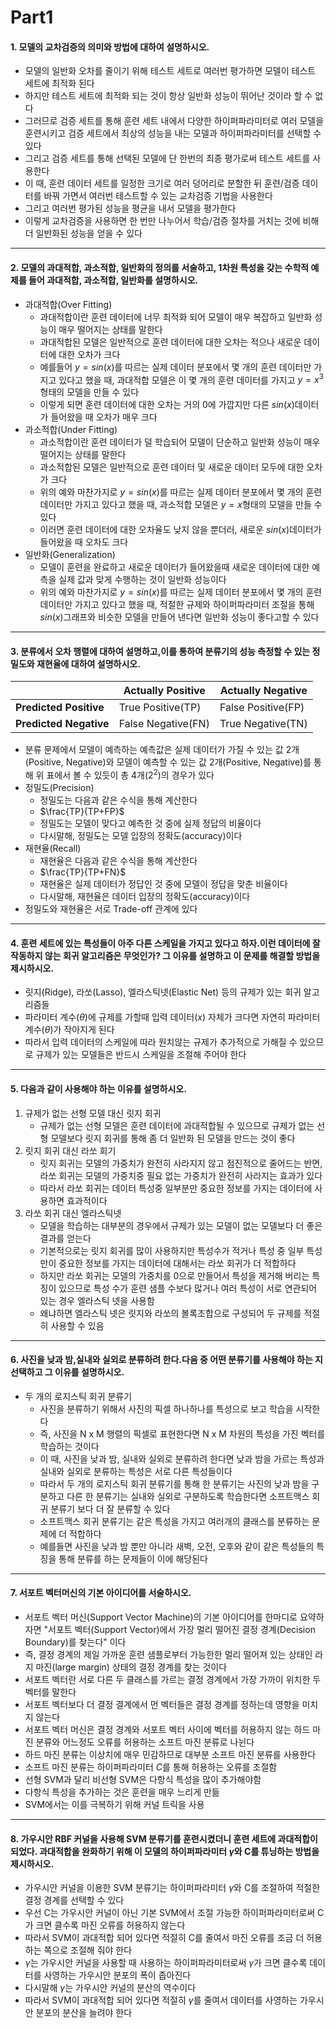 # Part1
#### 1. 모델의 교차검증의 의미와 방법에 대하여 설명하시오.
- 모델의 일반화 오차를 줄이기 위해 테스트 세트로 여러번 평가하면 모델이 테스트 세트에 최적화 된다
- 하지만 테스트 세트에 최적화 되는 것이 항상 일반화 성능이 뛰어난 것이라 할 수 없다
- 그러므로 검증 세트를 통해 훈련 세트 내에서 다양한 하이퍼파라미터로 여러 모델을 훈련시키고 검증 세트에서 최상의 성능을 내는 모델과 하이퍼파라미터를 선택할 수 있다
- 그리고 검증 세트를 통해 선택된 모델에 단 한번의 최종 평가로써 테스트 세트를 사용한다
- 이 때, 훈련 데이터 세트를 일정한 크기로 여러 덩어리로 분할한 뒤 훈련/검증 데이터를 바꿔 가면서 여러번 테스트할 수 있는 교차검증 기법을 사용한다
- 그리고 여러번 평가된 성능을 평균을 내서 모델을 평가한다
- 이렇게 교차검증을 사용하면 한 번만 나누어서 학습/검증 절차를 거치는 것에 비해 더 일반화된 성능을 얻을 수 있다
---  
#### 2. 모델의 과대적합, 과소적합, 일반화의 정의를 서술하고, 1차원 특성을 갖는 수학적 예제를 들어 과대적합, 과소적합, 일반화를 설명하시오.
- 과대적합(Over Fitting)
  - 과대적합이란 훈련 데이터에 너무 최적화 되어 모델이 매우 복잡하고 일반화 성능이 매우 떨어지는 상태를 말한다
  - 과대적합된 모델은 일반적으로 훈련 데이터에 대한 오차는 적으나 새로운 데이터에 대한 오차가 크다
  - 예를들어 $y=sin(x)$를 따르는 실제 데이터 분포에서 몇 개의 훈련 데이터만 가지고 있다고 했을 때, 과대적합 모델은 이 몇 개의 훈련 데이터를 가지고 $y=x^3$형태의 모델을 만들 수 있다
  - 이렇게 되면 훈련 데이터에 대한 오차는 거의 0에 가깝지만 다른 $sin(x)$데이터가 들어왔을 때 오차가 매우 크다
- 과소적합(Under Fitting)
  - 과소적합이란 훈련 데이터가 덜 학습되어 모델이 단순하고 일반화 성능이 매우 떨어지는 상태를 말한다
  -  과소적합된 모델은 일반적으로 훈련 데이터 및 새로운 데이터 모두에 대한 오차가 크다
  -  위의 예와 마찬가지로 $y=sin(x)$를 따르는 실제 데이터 분포에서 몇 개의 훈련 데이터만 가지고 있다고 했을 때, 과소적합 모델은 $y=x$형태의 모델을 만들 수 있다
  -  이러면 훈련 데이터에 대한 오차율도 낮지 않을 뿐더러, 새로운 $sin(x)$데이터가 들어왔을 때 오차도 크다
-  일반화(Generalization)
   -  모델이 훈련을 완료하고 새로운 데이터가 들어왔을때 새로운 데이터에 대한 예측을 실제 값과 맞게 수행하는 것이 일반화 성능이다
   -  위의 예와 마찬가지로 $y=sin(x)$를 따르는 실제 데이터  분포에서 몇 개의 훈련 데이터만 가지고 있다고 했을 때, 적절한 규제와 하이퍼파라미터 조절을 통해 $sin(x)$그래프와 비슷한 모델을 만들어 낸다면 일반화 성능이 좋다고할 수 있다
---
#### 3. 분류에서 오차 행렬에 대하여 설명하고,이를 통하여 분류기의 성능 측정할 수 있는 정밀도와 재현율에 대하여 설명하시오.
| |Actually Positive|Actually Negative|
|---|---|---|
|**Predicted Positive**|True Positive(TP)|False Positive(FP)|
|**Predicted Negative**|False Negative(FN)|True Negative(TN)|
- 분류 문제에서 모델이 예측하는 예측값은 실제 데이터가 가질 수 있는 값 2개(Positive, Negative)와 모델이 예측할 수 있는 값 2개(Positive, Negative)를 통해 위 표에서 볼 수 있듯이 총 4개($2^2$)의 경우가 있다
- 정밀도(Precision)
  - 정밀도는 다음과 같은 수식을 통해 계산한다
  - $\frac{TP}{TP+FP}$
  - 정밀도는 모델이 맞다고 예측한 것 중에 실제 정답의 비율이다
  - 다시말해, 정밀도는 모델 입장의 정확도(accuracy)이다
- 재현율(Recall)
  - 재현율은 다음과 같은 수식을 통해 계산한다
  - $\frac{TP}{TP+FN}$
  - 재현율은 실제 데이터가 정답인 것 중에 모델이 정답을 맞춘 비율이다
  - 다시말해, 재현율은 데이터 입장의 정확도(accuracy)이다
- 정밀도와 재현율은 서로 Trade-off 관계에 있다
---
#### 4. 훈련 세트에 있는 특성들이 아주 다른 스케일을 가지고 있다고 하자.이런 데이터에 잘 작동하지 않는 회귀 알고리즘은 무엇인가? 그 이유를 설명하고 이 문제를 해결할 방법을 제시하시오.
- 릿지(Ridge), 라쏘(Lasso), 엘라스틱넷(Elastic Net) 등의 규제가 있는 회귀 알고리즘들
- 파라미터 계수($\theta$)에 규제를 가할때 입력 데이터($x$) 자체가 크다면 자연히 파라미터 계수($\theta$)가 작아지게 된다 
- 따라서 입력 데이터의 스케일에 따라 원치않는 규제가 추가적으로 가해질 수 있으므로 규제가 있는 모델들은 반드시 스케일을 조절해 주어야 한다
---
#### 5. 다음과 같이 사용해야 하는 이유를 설명하시오. 
1) 규제가 없는 선형 모델 대신 릿지 회귀
   - 규제가 없는 선형 모델은 훈련 데이터에 과대적합될 수 있으므로 규제가 없는 선형 모델보다 릿지 회귀를 통해 좀 더 일반화 된 모델을 만드는 것이 좋다
2) 릿지 회귀 대신 라쏘 회기
   - 릿지 회귀는 모델의 가중치가 완전히 사라지지 않고 점진적으로 줄어드는 반면, 라쏘 회귀는 모델의 가중치중 필요 없는 가중치가 완전히 사라지는 효과가 있다
   - 따라서 라쏘 회귀는 데이터 특성중 일부분만 중요한 정보를 가지는 데이터에 사용하면 효과적이다
3) 라쏘 회귀 대신 엘라스틱넷
   - 모델을 학습하는 대부분의 경우에서 규제가 있는 모델이 없는 모델보다 더 좋은 결과를 얻는다
   - 기본적으로는 릿지 회귀를 많이 사용하지만 특성수가 적거나 특성 중 일부 특성만이 중요한 정보를 가지는 데이터에 대해서는 라쏘 회귀가 더 적합하다
   - 하지만  라쏘 회귀는 모델의 가중치를 0으로 만들어서 특성을 제거해 버리는 특징이 있으므로 특성 수가 훈련 샘플 수보다 많거나 여러 특성이 서로 연관되어 있는 경우 엘라스틱 넷을 사용함
   - 왜냐하면 엘라스틱 넷은 릿지와 라쏘의 볼록조합으로 구성되어 두 규제를 적절히 사용할 수 있음
---
#### 6. 사진을 낮과 밤,실내와 실외로 분류하려 한다.다음 중 어떤 분류기를 사용해야 하는 지 선택하고 그 이유를 설명하시오.
- 두 개의 로지스틱 회귀 분류기
   - 사진을 분류하기 위해서 사진의 픽셀 하나하나를 특성으로 보고 학습을 시작한다 
   - 즉, 사진을 N x M 행렬의 픽셀로 표현한다면 N x M 차원의 특성을 가진 벡터를 학습하는 것이다
   - 이 때, 사진을 낮과 밤, 실내와 실외로 분류하려 한다면 낮과 밤을 가르는 특성과 실내와 실외로 분류하는 특성은 서로 다른 특성들이다
   - 따라서 두 개의 로지스틱 회귀 분류기를 통해 한 분류기는 사진의 낮과 밤을 구분하고 다른 한 분류기는 실내와 실외로 구분하도록 학습한다면 소프트맥스 회귀 분류기 보다 더 잘 분류할 수 있다
   - 소프트맥스 회귀 분류기는 같은 특성을 가지고 여러개의 클래스를 분류하는 문제에 더 적합하다
   - 예를들면 사진을 낮과 밤 뿐만 아니라 새벽, 오전, 오후와 같이 같은 특성들의 특징을 통해 분류를 하는 문제들이 이에 해당된다
---  
#### 7. 서포트 벡터머신의 기본 아이디어를 서술하시오.
- 서포트 벡터 머신(Support Vector Machine)의 기본 아이디어를 한마디로 요약하자면 "서포트 벡터(Support Vector)에서 가장 멀리 떨어진 결정 경계(Decision Boundary)를 찾는다" 이다
- 즉, 결정 경계의 제일 가까운 훈련 샘플로부터 가능한한 멀리 떨어져 있는 상태인 라지 마진(large margin) 상태의 결정 경계를 찾는 것이다
- 서포트 벡터란 서로 다른 두 클래스를 가르는 결정 경계에서 가장 가까이 위치한 두 벡터를 말한다
- 서포트 벡터보다 더 결정 결계에서 먼 벡터들은 결정 경계를 정하는데 영향을 미치지 않는다
- 서포트 벡터 머신은 결정 경계와 서포트 벡터 사이에 벡터를 허용하지 않는 하드 마진 분류와 어느정도 오류를 허용하는 소프트 마진 분류로 나뉜다
- 하드 마진 분류는 이상치에 매우 민감하므로 대부분 소프트 마진 분류를 사용한다 
- 소프트 마진 분류는 하이퍼파라미터 $C$를 통해 허용하는 오류를 조절함
- 선형 SVM과 달리 비선형 SVM은 다항식 특성을 많이 추가해야함
- 다항식 특성을 추가하는 것은 훈련을 매우 느리게 만듦
- SVM에서는 이를 극복하기 위해 커널 트릭을 사용
---
#### 8. 가우시안 RBF 커널을 사용해 SVM 분류기를 훈련시켰더니 훈련 세트에 과대적합이 되었다. 과대적합을 완화하기 위해 이 모델의 하이퍼파라미터 $\gamma$와 C를 튜닝하는 방법을 제시하시오.
- 가우시안 커널을 이용한 SVM 분류기는 하이퍼파라미터 $\gamma$와 C를 조절하여 적절한 결정 경계를 선택할 수 있다
- 우선 C는 가우시안 커널이 아닌 기본 SVM에서 조절 가능한 하이퍼파라미터로써 C가 크면 클수록 마진 오류를 허용하지 않는다
- 따라서 SVM이 과대적합 되어 있다면 적절히 C를 줄여서 마진 오류를 조금 더 허용하는 쪽으로 조절해 줘야 한다
- $\gamma$는 가우시안 커널을 사용할 때 사용하는 하이퍼파라미터로써 $\gamma$가 크면 클수록 데이터를 사영하는 가우시안 분포의 폭이 좁아진다
- 다시말해 $\gamma$는 가우시안 커널의 분산의 역수이다
- 따라서 SVM이 과대적합 되어 있다면 적절히 $\gamma$를 줄여서 데이터를 사영하는 가우시안 분포의 분산을 늘려야 한다